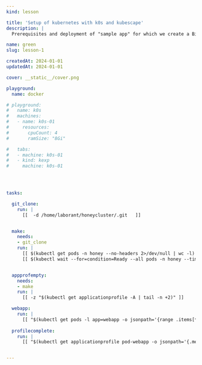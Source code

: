 ```yaml
---
kind: lesson

title: 'Setup of kubernetes with k0s and kubescape'
description: |
  Prerequisites and deployment of "sample app" for which we create a Bill of Behaviour

name: green
slug: lesson-1

createdAt: 2024-01-01
updatedAt: 2024-01-01

cover: __static__/cover.png

playground:
  name: docker

# playground:
#   name: k0s
#   machines:
#   - name: k0s-01
#     resources:
#       cpuCount: 4
#       ramSize: "8Gi"

#   tabs:
#   - machine: k0s-01
#   - kind: kexp
#     machine: k0s-01
  



tasks:

  git_clone:
    run: |
      [[  -d /home/laborant/honeycluster/.git   ]]


  make:
    needs:
    - git_clone
    run: |
      [[ $(kubectl get pods -n honey --no-headers 2>/dev/null | wc -l) -gt 0 ]] && \
      [[ $(kubectl wait --for=condition=Ready --all pods -n honey --timeout=600s && echo "true" || echo "false") == "true" ]]


  appprofempty:
    needs:
    - make
    run: |
      [[ -z "$(kubectl get applicationprofile -A | tail -n +2)" ]]

  webapp:
    run: |
      [[ "$(kubectl get pods -l app=webapp -o jsonpath='{range .items[*]}{.status.conditions[?(@.type=="Ready")].status}{"\n"}{end}')" == "True"  ]]
  
  profilecomplete:
    run: |
      [[ "$(kubectl get applicationprofile pod-webapp -o jsonpath='{.metadata.annotations.kubescape\.io/status}')" == "completed" ]]


---
```


